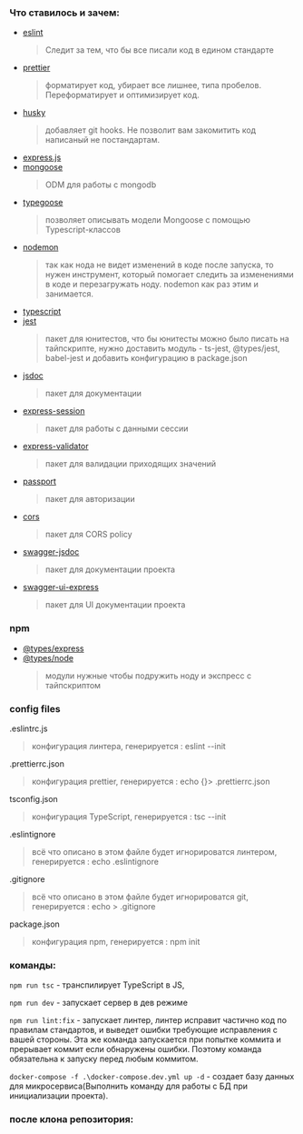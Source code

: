 ### Что ставилось и зачем:

-   [eslint](https://eslint.org/docs/user-guide/getting-started 'eslint')
    > Следит за тем, что бы все писали код в едином стандарте
-   [prettier](https://prettier.io/ 'prettier')
    > форматирует код, убирает все лишнее, типа пробелов. Переформатирует и оптимизирует код.
-   [husky](https://typicode.github.io/husky/#/ 'husky')
    > добавляет git hooks. Не позволит вам закомитить код написаный не постандартам.
-   [ express.js](https://expressjs.com/ru/ 'express.js')
-   [ mongoose](https://www.npmjs.com/package/mongoose 'mongoose')
    > ODM для работы с mongodb
-   [typegoose](https://www.npmjs.com/package/@typegoose/typegoose 'typegoose')
    > позволяет описывать модели Mongoose с помощью Typescript-классов
-   [nodemon](https://github.com/remy/nodemon 'nodemon')
    > так как нода не видет изменений в коде после запуска, то нужен инструмент, который помогает следить за изменениями в коде и перезагружать ноду. nodemon как раз этим и занимается.
-   [typescript](https://www.typescriptlang.org/ 'typescript')
-   [jest](https://jestjs.io/ru/docs/getting-started 'jest')
    > пакет для юнитестов, что бы юнитесты можно было писать на тайпскрипте, нужно доставить модуль - ts-jest, @types/jest, babel-jest и добавить конфигурацию в package.json
-   [jsdoc](https://www.npmjs.com/package/jsdoc 'jsdoc')
    > пакет для документации
-   [express-session](https://www.npmjs.com/package/express-session 'express-session')
    > пакет для работы с данными сессии
-   [express-validator](https://www.npmjs.com/package/express-validator 'express-validator')
    > пакет для валидации приходящих значений
-   [passport](http://www.passportjs.org/ 'passport')
    > пакет для авторизации
-   [cors](https://www.npmjs.com/package/cors/ 'cors')
    > пакет для CORS policy
-   [swagger-jsdoc](https://www.npmjs.com/package/swagger-jsdoc 'swagger-jsdoc')
    > пакет для документации проекта
-   [swagger-ui-express](https://www.npmjs.com/package/swagger-ui-express 'swagger-ui-express')
    > пакет для UI документации проекта

### npm

-   [@types/express](https://github.com/DefinitelyTyped/DefinitelyTyped '@types/express')
-   [ @types/node](https://www.typescriptlang.org/dt/search?search= ' @types/node')
    > модули нужные чтобы подружить ноду и экспресс с тайпскриптом

### config files

.eslintrc.js

> конфигурация линтера,
> генерируется : eslint --init

.prettierrc.json

> конфигурация prettier,
> генерируется : echo {}> .prettierrc.json

tsconfig.json

> конфигурация TypeScript,
> генерируется : tsc --init

.eslintignore

> всё что описано в этом файле будет игнорироватся линтером,
> генерируется : echo .eslintignore

.gitignore

> всё что описано в этом файле будет игнорироватся git,
> генерируется : echo > .gitignore

package.json

> конфигурация npm,
> генерируется : npm init

### команды:

`npm run tsc` - транспилирует TypeScript в JS,

`npm run dev` - запускает сервер в дев режиме

`npm run lint:fix` - запускает линтер, линтер исправит частично код по правилам стандартов, и выведет ошибки требующие исправления с вашей стороны.
Эта же команда запускается при попытке коммита и прерывает коммит если обнаружены ошибки. Поэтому команда обязательна к запуску перед любым коммитом.

`docker-compose -f .\docker-compose.dev.yml up -d` - создает базу данных для микросервиса(Выполнить команду для работы с БД при инициализации проекта).

### после клона репозитория:
